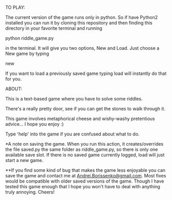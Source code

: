 TO PLAY:

The current version of the game runs only in python. So if have Python2
installed you can run it by cloning this repository and then finding this
directory in your favorite terminal and running

python riddle_game.py

in the terminal. It will give you two options, New and Load. Just choose a New
game by typing

new

If you want to load a previously saved game typing load will instantly do that
for you.

ABOUT:

This is a text-based game where you have to solve some riddles.

There's a really pretty door, see if you can get the stones to walk through it.

This game involves metaphorical cheese and wishy-washy pretentious advice...
I hope you enjoy :)

Type 'help' into the game if you are confused about what to do.

*A note on saving the game. When you run this action, it creates/overrides the
file saved.py the same folder as riddle_game.py, so there is only one available
save slot. If there is no saved game currently logged, load will just start a
new game.

**If you find some kind of bug that makes the game less enjoyable you can save
the game and contact me at Andrei.Borissenko@gmail.com. Most fixes would be
compatible with older saved versions of the game. Though I have tested this game
enough that I hope you won't have to deal with anything truly annoying. Cheers!
